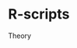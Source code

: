 # R-scripts
Theory
<!-- 
# To output text in R, use single or double quotes:
Example
"Hello World!"

# To output numbers, just type the number (without quotes):
Example
5
10
25

# To do simple calculations, add numbers together:
Example
5 + 5

# WE output code in R without using a print function:
Example
"Hello World!"
However, R does have a print() function available if you want to use it. This might be useful if you are familiar with other programming languages, such as Python, which often uses the print() function to output code.
Example
print("Hello World!")

# And there are times you must use the print() function to output code, for example when working with for loops (which you will learn more about in a later chapter):
Example
for (x in 1:10) {
  print(x)
}

# When executing code, R will ignore anything that starts with #.

# R does not have a command for declaring a variable. A variable is created the moment you first assign a value to it. To assign a value to a variable, use the <- sign. To output (or print) the variable value, just type the variable name:
Example
name <- "John"
age <- 40
name   # output "John"
age    # output 40

#You can also concatenate, or join, two or more elements, by using the paste() function.
To combine both text and a variable, R uses comma (,):
Example
text <- "awesome"
paste("R is", text)

You can also use , to add a variable to another variable:
Example
text1 <- "R is"
text2 <- "awesome"
paste(text1, text2)

For numbers, the + character works as a mathematical operator:
Example
num1 <- 5
num2 <- 10
num1 + num2

If you try to combine a string (text) and a number, R will give you an error:
Example
num <- 5
text <- "Some text"
num + text
Result:
Error in num + text : non-numeric argument to binary operator

-R allows you to assign the same value to multiple variables in one line:
Example
# Assign the same value to multiple variables in one line
var1 <- var2 <- var3 <- "Orange"
# Print variable values
var1
var2
var3

# Basic data types in R can be divided into the following types:
numeric - (10.5, 55, 787)
integer - (1L, 55L, 100L, where the letter "L" declares this as an integer)
complex - (9 + 3i, where "i" is the imaginary part)
character (a.k.a. string) - ("k", "R is exciting", "FALSE", "11.5")
logical (a.k.a. boolean) - (TRUE or FALSE)

We can use the class() function to check the data type of a variable:

Example
-numeric
x <- 10.5
class(x)

-integer
x <- 1000L
class(x)

-complex
x <- 9i + 3
class(x)

-character/string
x <- "R is exciting"
class(x)

-logical/boolean
x <- TRUE
class(x)

# Multiline Strings
You can assign a multiline string to a variable like this:
Example
str <- "Lorem ipsum dolor sit amet,
consectetur adipiscing elit,
sed do eiusmod tempor incididunt
ut labore et dolore magna aliqua."
str # print the value of str

However, note that R will add a "\n" at the end of each line break. This is called an escape character, and the n character indicates a new line.
If you want the line breaks to be inserted at the same position as in the code, use the cat() function:
Example
str <- "Lorem ipsum dolor sit amet,
consectetur adipiscing elit,
sed do eiusmod tempor incididunt
ut labore et dolore magna aliqua."
cat(str)

# String Length
There are many usesful string functions in R.
For example, to find the number of characters in a string, use the nchar() function:
Example
str <- "Hello World!"
nchar(str)

# Check a String
Use the grepl() function to check if a character or a sequence of characters are present in a string:
Example
str <- "Hello World!"
grepl("H", str)
grepl("Hello", str)
grepl("X", str)

# An escape character is a backslash \ followed by the character you want to insert.

An example of an illegal character is a double quote inside a string that is surrounded by double quotes:
Example
str <- "We are the so-called "Vikings", from the north."
str
Result:

Error: unexpected symbol in "str <- "We are the so-called "Vikings"
To fix this problem, use the escape character \":
Example
The escape character allows you to use double quotes when you normally would not be allowed:

str <- "We are the so-called \"Vikings\", from the north."
str
 -->
